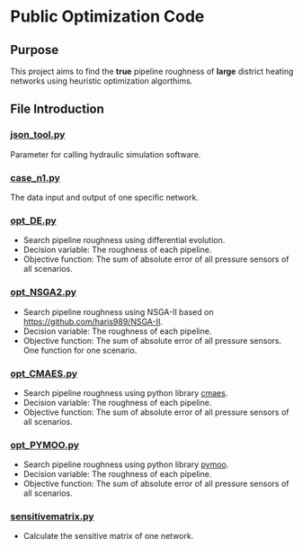 # Public Optimization Code
## Purpose
This project aims to find the **true** pipeline roughness of **large** district heating networks using heuristic optimization algorthims.
## File Introduction
### [json_tool.py](https://github.com/xdhcode/Public_Optimization/blob/main/json_tool.py)
Parameter for calling hydraulic simulation software.
### [case_n1.py](https://github.com/xdhcode/Public_Optimization/blob/main/case_n1.py)
The data input and output of one specific network. 
### [opt_DE.py](https://github.com/xdhcode/Public_Optimization/blob/main/opt_DE.py)
+ Search pipeline roughness using differential evolution.
+ Decision variable: The roughness of each pipeline.
+ Objective function: The sum of absolute error of all pressure sensors of all scenarios.
### [opt_NSGA2.py](https://github.com/xdhcode/Public_Optimization/blob/main/opt_NSGA2.py)
+ Search pipeline roughness using NSGA-II based on https://github.com/haris989/NSGA-II.
+ Decision variable: The roughness of each pipeline.
+ Objective function: The sum of absolute error of all pressure sensors. One function for one scenario.
### [opt_CMAES.py](https://github.com/xdhcode/Public_Optimization/blob/main/opt_CMAES.py)
+ Search pipeline roughness using python library [cmaes](https://github.com/CyberAgentAILab/cmaes).
+ Decision variable: The roughness of each pipeline.
+ Objective function: The sum of absolute error of all pressure sensors of all scenarios.
### [opt_PYMOO.py](https://github.com/xdhcode/Public_Optimization/blob/main/opt_PYMOO.py)
+ Search pipeline roughness using python library [pymoo](https://pymoo.org/).
+ Decision variable: The roughness of each pipeline.
+ Objective function: The sum of absolute error of all pressure sensors of all scenarios.
### [sensitivematrix.py](https://github.com/xdhcode/optimization_library/blob/main/sensitivematrix.py)
+ Calculate the sensitive matrix of one network.
